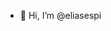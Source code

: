 - 👋 Hi, I’m @eliasespi

<!---
eliasespi/eliasespi is a ✨ special ✨ repository because its `README.md` (this file) appears on your GitHub profile.
You can click the Preview link to take a look at your changes.
--->
